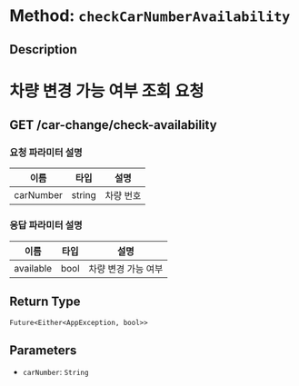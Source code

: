 # Method: `checkCarNumberAvailability`

## Description

# 차량 변경 가능 여부 조회 요청

 ## GET /car-change/check-availability

 ### 요청 파라미터 설명

  |이름|타입|설명|
  |-|-|-|
  |carNumber|string|차량 번호|

 ### 응답 파라미터 설명

  |이름|타입|설명|
  |-|-|-|
  |available|bool|차량 변경 가능 여부|

## Return Type
`Future<Either<AppException, bool>>`

## Parameters

- `carNumber`: `String`
